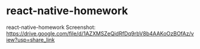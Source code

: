 # react-native-homework
react-native-homework
Screenshot: https://drive.google.com/file/d/1AZXMSZeQidRfDq9rbV8b4AAKoOzBOfAz/view?usp=share_link
